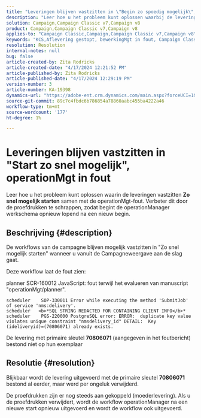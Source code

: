 ```yaml
---
title: "Leveringen blijven vastzitten in \"Begin zo spoedig mogelijk\", bewerkingBewerkingBewijs in fout"
description: "Leer hoe u het probleem kunt oplossen waarbij de leveringen samen met de operationMgt-fout blijven staan"
solution: Campaign,Campaign Classic v7,Campaign v8
product: Campaign,Campaign Classic v7,Campaign v8
applies-to: "Campaign Classic,Campaign,Campaign Classic v7,Campaign v8"
keywords: "KCS,Aflevering gestopt, bewerkingMgt in fout, Campaign Classic"
resolution: Resolution
internal-notes: null
bug: false
article-created-by: Zita Rodricks
article-created-date: "4/17/2024 12:21:52 PM"
article-published-by: Zita Rodricks
article-published-date: "4/17/2024 12:29:19 PM"
version-number: 3
article-number: KA-19398
dynamics-url: "https://adobe-ent.crm.dynamics.com/main.aspx?forceUCI=1&pagetype=entityrecord&etn=knowledgearticle&id=e479d50c-b5fc-ee11-a1ff-6045bd0065b6"
source-git-commit: 89c7c4fbdc6b786854a78860aabc455ba4222a46
workflow-type: tm+mt
source-wordcount: '177'
ht-degree: 1%

---
```


# Leveringen blijven vastzitten in &quot;Start zo snel mogelijk&quot;, operationMgt in fout


Leer hoe u het probleem kunt oplossen waarin de leveringen vastzitten <b>Zo snel mogelijk starten</b> samen met de operationMgt-fout. Verbeter dit door de proefdrukken te schrappen, zodat begint de operationManager werkschema opnieuw lopend na een nieuw begin.

## Beschrijving {#description}


De workflows van de campagne blijven mogelijk vastzitten in &quot;Zo snel mogelijk starten&quot; wanneer u vanuit de Campagneweergave aan de slag gaat.



Deze workflow laat de fout zien:

planner SCR-160012 JavaScript: fout terwijl het evalueren van manuscript &quot;operationMgt/planner&quot;.


```
scheduler    SOP-330011 Error while executing the method 'SubmitJob' of service 'nms:delivery'.
scheduler   <b>*SQL STRING REDACTED FOR CONTAINING CLIENT INFO</b>*
scheduler    PGS-220000 PostgreSQL error: ERROR:  duplicate key value violates unique constraint "nmsdelivery_id" DETAIL:  Key (ideliveryid)=(70806071) already exists.
```


De levering met primaire sleutel <b>70806071 </b>(aangegeven in het foutbericht) bestond niet op hun exemplaar


## Resolutie {#resolution}


Blijkbaar wordt de levering uitgevoerd met de primaire sleutel <b>70806071 </b>bestond al eerder, maar werd per ongeluk verwijderd.

De proefdrukken zijn er nog steeds aan gekoppeld (moederlevering). Als u de proefdrukken verwijdert, wordt de workflow operationManager na een nieuwe start opnieuw uitgevoerd en wordt de workflow ook uitgevoerd.
